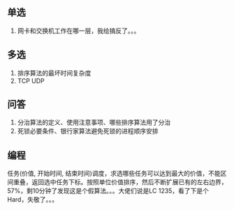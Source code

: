 ## 单选
1. 网卡和交换机工作在哪一层，我给搞反了。。。

## 多选
1. 排序算法的最坏时间复杂度
2. TCP UDP

## 问答
1. 分治算法的定义、使用注意事项、哪些排序算法用了分治
2. 死锁必要条件、银行家算法避免死锁的进程顺序安排

## 编程
任务(价值, 开始时间, 结束时间)调度，求选哪些任务可以达到最大的价值，不能区间重叠，返回选中任务下标。按照单位价值排序，然后不断扩展已有的左右边界，57%，剩10分钟了发现这是个假算法。。。大佬们说是LC 1235，看了下是个Hard，失敬了。。。
```cpp

```

